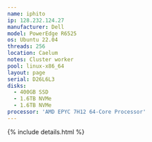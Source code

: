 ```yaml
---
name: iphito
ip: 128.232.124.27
manufacturer: Dell
model: PowerEdge R6525
os: Ubuntu 22.04
threads: 256
location: Caelum
notes: Cluster worker
pool: linux-x86_64
layout: page
serial: D26L6L3
disks:
  - 400GB SSD
  - 1.6TB NVMe
  - 1.6TB NVMe
processor: 'AMD EPYC 7H12 64-Core Processor'
---
```

{% include details.html %} 

